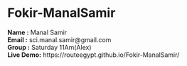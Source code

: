 <h1> Fokir-ManalSamir </h1>
   <div>
        <strong>Name :</strong>
        <span>Manal Samir</span>
      </div>
      <div>
        <strong>Email :</strong>
        <span>sci.manal.samir@gmail.com</span>
      </div>
      <div>
        <strong>Group :</strong>
        <span>Saturday 11Am(Alex)</span>
      </div>
  <div>
        <strong>Live Demo:</strong>
        <span>https://routeegypt.github.io/Fokir-ManalSamir/</span>
      </div>
